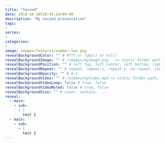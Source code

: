 ```yaml
---
title: "Second"
date: 2019-10-30T20:45:24+09:00
description: "My second presentation"
tags:
-
series:
-
categories:
-
image: images/feature1/number-two.png
revealBackgroundColor: "" # #fff or rgba() or hsl()
revealBackgroundImage: "" # /images/myImage.png   <= static folder path
revealBackgroundPosition: "" # left top, left center, left bottom, right top, right center ...
revealBackgroundRepeat: "" # repeat, repeat-x, repeat-y, no-repeat, inherit
revealBackgroundOpacity: "" # 0~1
revealBackgroundVideo: "" # /videos/myVideo.mp4 <= static folder path, A single video source, or a comma separated list of video sources.
revealBackgroundVideoLoop: false # true, false
revealBackgroundVideoMuted: false # true, false
revealBackgroundSize: "" # cover, contain, ...
reveal:
  - main:
    - sub:
      - |
        test 1
  - main:
    - sub:
      - |
        test 2
---
```

